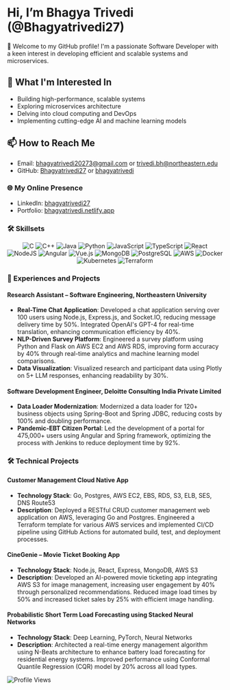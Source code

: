 # Hi, I’m Bhagya Trivedi (@Bhagyatrivedi27)



👋 Welcome to my GitHub profile! I'm a passionate Software Developer with a keen interest in developing efficient and scalable systems and microservices.

## 👀 What I'm Interested In
- Building high-performance, scalable systems
- Exploring microservices architecture
- Delving into cloud computing and DevOps
- Implementing cutting-edge AI and machine learning models

## 📫 How to Reach Me
- Email: [bhagyatrivedi20273@gmail.com](mailto:bhagyatrivedi20273@gmail.com) or [trivedi.bh@northeastern.edu](mailto:trivedi.bh@northeastern.edu)
- GitHub: [Bhagyatrivedi27](https://github.com/Bhagyatrivedi27) or [bhagyatrivedi](https://github.com/bhagyatrivedi)

### 🌐 My Online Presence
- LinkedIn: [bhagyatrivedi27](https://www.linkedin.com/in/bhagyatrivedi27)
- Portfolio: [bhagyatrivedi.netlify.app](https://www.bhagyatrivedi.netlify.app/)

### 🛠 Skillsets

<div align="center">
  <img src="https://img.icons8.com/color/48/000000/c-programming.png" alt="C" title="C"/>
  <img src="https://img.icons8.com/color/48/000000/c-plus-plus-logo.png" alt="C++" title="C++"/>
  <img src="https://img.icons8.com/color/48/000000/java-coffee-cup-logo.png" alt="Java" title="Java"/>
  <img src="https://img.icons8.com/color/48/000000/python.png" alt="Python" title="Python"/>
  <img src="https://img.icons8.com/color/48/000000/javascript.png" alt="JavaScript" title="JavaScript"/>
  <img src="https://img.icons8.com/color/48/000000/typescript.png" alt="TypeScript" title="TypeScript"/>
  <img src="https://img.icons8.com/color/48/000000/react-native.png" alt="React" title="React"/>
  <img src="https://img.icons8.com/color/48/000000/nodejs.png" alt="NodeJS" title="NodeJS"/>
  <img src="https://img.icons8.com/color/48/000000/angularjs.png" alt="Angular" title="Angular"/>
  <img src="https://img.icons8.com/color/48/000000/vue-js.png" alt="Vue.js" title="Vue.js"/>
  <img src="https://img.icons8.com/color/48/000000/mongodb.png" alt="MongoDB" title="MongoDB"/>
  <img src="https://img.icons8.com/color/48/000000/postgreesql.png" alt="PostgreSQL" title="PostgreSQL"/>
  <img src="https://img.icons8.com/color/48/000000/amazon-web-services.png" alt="AWS" title="AWS"/>
  <img src="https://img.icons8.com/color/48/000000/docker.png" alt="Docker" title="Docker"/>
  <img src="https://img.icons8.com/color/48/000000/kubernetes.png" alt="Kubernetes" title="Kubernetes"/>
  <img src="https://img.icons8.com/color/48/000000/terraform.png" alt="Terraform" title="Terraform"/>
</div>

### 📜 Experiences and Projects

#### Research Assistant – Software Engineering, Northeastern University
- **Real-Time Chat Application**: Developed a chat application serving over 100 users using Node.js, Express.js, and Socket.IO, reducing message delivery time by 50%. Integrated OpenAI's GPT-4 for real-time translation, enhancing communication efficiency by 40%.
- **NLP-Driven Survey Platform**: Engineered a survey platform using Python and Flask on AWS EC2 and AWS RDS, improving form accuracy by 40% through real-time analytics and machine learning model comparisons.
- **Data Visualization**: Visualized research and participant data using Plotly on 5+ LLM responses, enhancing readability by 30%.

#### Software Development Engineer, Deloitte Consulting India Private Limited
- **Data Loader Modernization**: Modernized a data loader for 120+ business objects using Spring-Boot and Spring JDBC, reducing costs by 100% and doubling performance.
- **Pandemic-EBT Citizen Portal**: Led the development of a portal for 475,000+ users using Angular and Spring framework, optimizing the process with Jenkins to reduce deployment time by 92%.

### 🛠 Technical Projects

#### Customer Management Cloud Native App
- **Technology Stack**: Go, Postgres, AWS EC2, EBS, RDS, S3, ELB, SES, DNS Route53
- **Description**: Deployed a RESTful CRUD customer management web application on AWS, leveraging Go and Postgres. Engineered a Terraform template for various AWS services and implemented CI/CD pipeline using GitHub Actions for automated build, test, and deployment processes.

#### CineGenie – Movie Ticket Booking App
- **Technology Stack**: Node.js, React, Express, MongoDB, AWS S3
- **Description**: Developed an AI-powered movie ticketing app integrating AWS S3 for image management, increasing user engagement by 40% through personalized recommendations. Reduced image load times by 50% and increased ticket sales by 25% with efficient image handling.

#### Probabilistic Short Term Load Forecasting using Stacked Neural Networks
- **Technology Stack**: Deep Learning, PyTorch, Neural Networks
- **Description**: Architected a real-time energy management algorithm using N-Beats architecture to enhance battery load forecasting for residential energy systems. Improved performance using Conformal Quantile Regression (CQR) model by 20% across all load types.


![Profile Views](https://komarev.com/ghpvc/?username=Bhagyatrivedi27&color=blue)
<!---
Bhagyatrivedi27/Bhagyatrivedi27 is a ✨ special ✨ repository because its `README.md` (this file) appears on your GitHub profile.
You can click the Preview link to take a look at your changes.
--->
